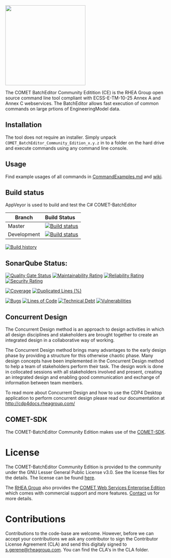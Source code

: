 <img src="https://github.com/RHEAGROUP/COMET-IME-Community-Edition/raw/development/COMET-Community-Edition.png" width="250">

The COMET BatchEditor Community Editition (CE) is the RHEA Group open source command line tool compliant with ECSS-E-TM-10-25 Annex A and Annex C webservices. The BatchEditor allows fast execution of common commands on large prtions of EngineeringModel data.

## Installation

The tool does not require an installer. Simply unpack `COMET_BatchEditor_Community_Edition_x.y.z` in to a folder on the hard drive and execute commands using any command line console.

## Usage

Find example usages of all commands in [CommandExamples.md](CommandExamples.md) and [wiki](https://github.com/RHEAGROUP/COMET-BatchEditor-Community-Edition/wiki).

## Build status

AppVeyor is used to build and test the C# COMET-BatchEditor

Branch | Build Status
------- | :------------
Master |  [![Build status](https://ci.appveyor.com/api/projects/status/1iv7brk6t7k3aeop/branch/master?svg=true)](https://ci.appveyor.com/project/rheagroup/cdp4-batcheditor-community-edition/branch/master)
Development |  [![Build status](https://ci.appveyor.com/api/projects/status/1iv7brk6t7k3aeop/branch/development?svg=true)](https://ci.appveyor.com/project/rheagroup/cdp4-batcheditor-community-edition/branch/development)

[![Build history](https://buildstats.info/appveyor/chart/rheagroup/cdp4-batcheditor-community-edition)](https://ci.appveyor.com/project/rheagroup/cdp4-batcheditor-community-edition)

## SonarQube Status:
[![Quality Gate Status](https://sonarcloud.io/api/project_badges/measure?project=RHEAGROUP_CDP4-BatchEditor-Community-Edition&metric=alert_status)](https://sonarcloud.io/dashboard?id=RHEAGROUP_CDP4-BatchEditor-Community-Edition)
[![Maintainability Rating](https://sonarcloud.io/api/project_badges/measure?project=RHEAGROUP_CDP4-BatchEditor-Community-Edition&metric=sqale_rating)](https://sonarcloud.io/dashboard?id=RHEAGROUP_CDP4-BatchEditor-Community-Edition)
[![Reliability Rating](https://sonarcloud.io/api/project_badges/measure?project=RHEAGROUP_CDP4-BatchEditor-Community-Edition&metric=reliability_rating)](https://sonarcloud.io/dashboard?id=RHEAGROUP_CDP4-BatchEditor-Community-Edition)
[![Security Rating](https://sonarcloud.io/api/project_badges/measure?project=RHEAGROUP_CDP4-BatchEditor-Community-Edition&metric=security_rating)](https://sonarcloud.io/dashboard?id=RHEAGROUP_CDP4-BatchEditor-Community-Edition)

[![Coverage](https://sonarcloud.io/api/project_badges/measure?project=RHEAGROUP_CDP4-BatchEditor-Community-Edition&metric=coverage)](https://sonarcloud.io/dashboard?id=RHEAGROUP_CDP4-BatchEditor-Community-Edition)
[![Duplicated Lines (%)](https://sonarcloud.io/api/project_badges/measure?project=RHEAGROUP_CDP4-BatchEditor-Community-Edition&metric=duplicated_lines_density)](https://sonarcloud.io/dashboard?id=RHEAGROUP_CDP4-BatchEditor-Community-Edition)

[![Bugs](https://sonarcloud.io/api/project_badges/measure?project=RHEAGROUP_CDP4-BatchEditor-Community-Edition&metric=bugs)](https://sonarcloud.io/dashboard?id=RHEAGROUP_CDP4-BatchEditor-Community-Edition)
[![Lines of Code](https://sonarcloud.io/api/project_badges/measure?project=RHEAGROUP_CDP4-BatchEditor-Community-Edition&metric=ncloc)](https://sonarcloud.io/dashboard?id=RHEAGROUP_CDP4-BatchEditor-Community-Edition)
[![Technical Debt](https://sonarcloud.io/api/project_badges/measure?project=RHEAGROUP_CDP4-BatchEditor-Community-Edition&metric=sqale_index)](https://sonarcloud.io/dashboard?id=RHEAGROUP_CDP4-BatchEditor-Community-Edition)
[![Vulnerabilities](https://sonarcloud.io/api/project_badges/measure?project=RHEAGROUP_CDP4-BatchEditor-Community-Edition&metric=vulnerabilities)](https://sonarcloud.io/dashboard?id=RHEAGROUP_CDP4-BatchEditor-Community-Edition)

## Concurrent Design

The Concurrent Design method is an approach to design activities in which all design disciplines and stakeholders are brought together to create an integrated design in a collaborative way of working.

The Concurrent Design method brings many advantages to the early design phase by providing a structure for this otherwise chaotic phase. Many design concepts have been implemented in the Concurrent Design method to help a team of stakeholders perform their task. The design work is done in collocated sessions with all stakeholders involved and present, creating an integrated design and enabling good communication and exchange of information between team members.

To read more about Concurrent Design and how to use the CDP4 Desktop application to perform concurrent design please read our documentation at http://cdp4docs.rheagroup.com/

## COMET-SDK

The COMET-BatchEditor Community Edition makes use of the [COMET-SDK](http://sdk.cdp4.org/).

# License

The COMET-BatchEditor Community Edition is provided to the community under the GNU Lesser General Public License v3.0. See the license files for the details. The license can be found [here](LICENSE).

The [RHEA Group](https://www.rheagroup.com) also provides the [COMET Web Services Enterprise Edition](https://github.com/RHEAGROUP/COMET-WebServices-Community-Edition/wiki/CDP4-Web-Services-Enterprise-Edition) which comes with commercial support and more features. [Contact](https://www.rheagroup.com/contact) us for more details.

# Contributions

Contributions to the code-base are welcome. However, before we can accept your contributions we ask any contributor to sign the Contributor License Agreement (CLA) and send this digitaly signed to s.gerene@rheagroup.com. You can find the CLA's in the CLA folder.
